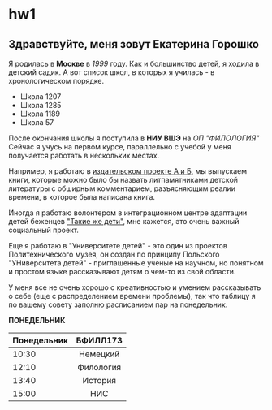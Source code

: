 # hw1

## Здравствуйте, меня зовут Екатерина Горошко

Я родилась в **Москве** в *1999* году. Как и большинство детей, я ходила в детский садик. А вот список школ, в которых я училась - в хронологическом порядке. 

* Школа 1207
* Школа 1285
* Школа 1189
* Школа 57

После окончания школы я поступила в **НИУ ВШЭ** на *ОП "ФИЛОЛОГИЯ"*
Сейчас я учусь на первом курсе, параллельно с учебой у меня получается работать в нескольких местах.

Например, я работаю в [издательском проекте А и Б](https://www.ilya-bernshteyn.ru/), мы выпускаем книги, которые можно было бы назвать литпамятниками детской литературы с обширным комментарием, разъясняющим реалии времени, в которое была написана книга.

Иногда я работаю волонтером в интеграционном центре адаптации детей беженцев ["Такие же дети"](takie-zhe-deti.ru/), мне кажется, это очень важный социальный проект. 

Еще я работаю в "Университете детей" - это один из проектов Политехнического музея, он создан по принципу Польского "УНиверситета детей" - приглашенные ученые на научном, но понятном и простом языке рассказывают детям о чем-то из свой области. 

У меня все не очень хорошо с креативностью и умением рассказывать о себе (еще с распределением времени проблемы), так что таблицу я по вашему совету заполню расписанием пар на понедельник.

**ПОНЕДЕЛЬНИК**

|Понедельник|БФИЛЛ173 |
|-----------|:-------:|
|10:30      |Немецкий |
|12:10      |Филология|
|13:40      |История  |
|15:00      |НИС      |
